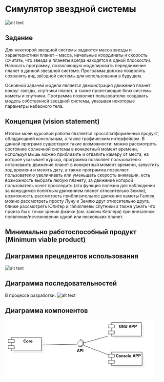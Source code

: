 # Симулятор звездной системы
![alt text](http://www.gamma72.ru/artcatalog/foto/m/b/32.jpg)

## Задание

Для некоторой звездной системы задаются масса звезды и характеристики планет – масса, начальные координаты и скорость (считать, что звезда и планеты всегда находятся в одной плоскости). Написать программу, позволяющую моделировать передвижение планет в данной звездной системе. Программа должна позволять сохранять вид звёздной системы для использования в будущем.

Основной задачей модели является демонстрация движения планет вокруг звезды, спутники планет, а также пролетающие близ системы каметы и спутники. Программа позволяет пользователю создавать модель собственной звездной системы, указывая некоторые параметры небесного тела.

## Концепция (vision statement)

Итогом моей курсовой работы явзляется кроссплатформенный продукт, обладающией консольным, а также графическим интерфейсом.
В данной програме существуют такие возможности: можно рассмотреть состояние солнечной системы в конкретный момент времени, используя мышь можно приблизить и отдалить камеру от места, на которое указывает курсор, программа позволяет пользователю остановаить движение планет в конкретный момент времени, запустить ход времени и менять дату, а также программа позволяет пользователю увеличивать или уменьшать скорость анимации, есть возможность выбрать любую планету, за движение которой пользователь хочет проследить (эта функция полезна для наблюдения за кажущимся попятным движением планет относительно Земли), возможность рассмотреть приблизительное движение каметы Галлея, можно рассмотреть просту Луну и Землю друг относительно друга, ближе рассмотреть Юпитер и галиллеевы спутники а также узнать что произо бы с точки зрения физики (см. законы Кеплера) при внезапном появлении/исчезновении одной или нескольких планет.

## Минимально работоспособный продукт (Minimum viable product)

## Диаграмма прецедентов использования
![alt text](https://pp.vk.me/c613420/v613420386/1dc45/WpjyZfiPHyk.jpg)
## Диаграмма последовательностей
В процессе разработки.
![alt text]()
## Диаграмма компонентов
![alt text](https://raw.githubusercontent.com/AleksandraOrova/SolarSystem/master/report/ComponentDiagram1.jpg)

